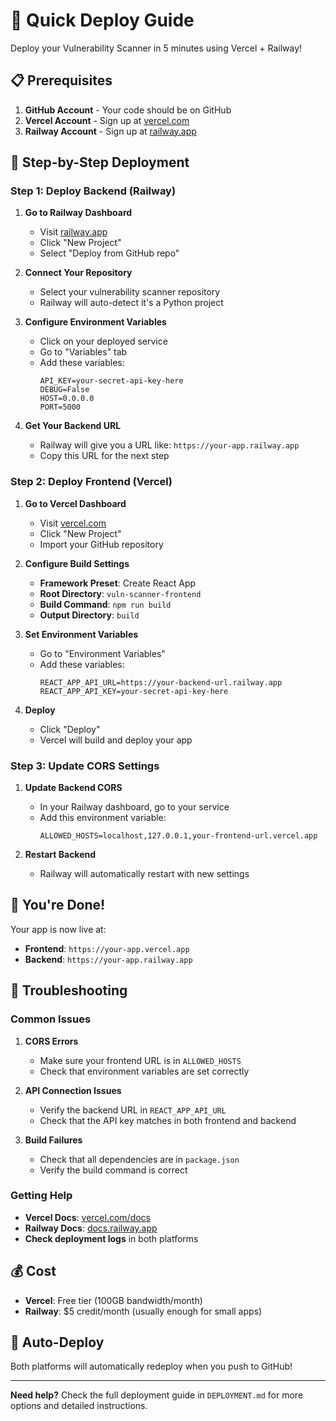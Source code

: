 # 🚀 Quick Deploy Guide

Deploy your Vulnerability Scanner in 5 minutes using Vercel + Railway!

## 📋 Prerequisites

1. **GitHub Account** - Your code should be on GitHub
2. **Vercel Account** - Sign up at [vercel.com](https://vercel.com)
3. **Railway Account** - Sign up at [railway.app](https://railway.app)

## 🎯 Step-by-Step Deployment

### Step 1: Deploy Backend (Railway)

1. **Go to Railway Dashboard**
   - Visit [railway.app](https://railway.app)
   - Click "New Project"
   - Select "Deploy from GitHub repo"

2. **Connect Your Repository**
   - Select your vulnerability scanner repository
   - Railway will auto-detect it's a Python project

3. **Configure Environment Variables**
   - Click on your deployed service
   - Go to "Variables" tab
   - Add these variables:
     ```
     API_KEY=your-secret-api-key-here
     DEBUG=False
     HOST=0.0.0.0
     PORT=5000
     ```

4. **Get Your Backend URL**
   - Railway will give you a URL like: `https://your-app.railway.app`
   - Copy this URL for the next step

### Step 2: Deploy Frontend (Vercel)

1. **Go to Vercel Dashboard**
   - Visit [vercel.com](https://vercel.com)
   - Click "New Project"
   - Import your GitHub repository

2. **Configure Build Settings**
   - **Framework Preset**: Create React App
   - **Root Directory**: `vuln-scanner-frontend`
   - **Build Command**: `npm run build`
   - **Output Directory**: `build`

3. **Set Environment Variables**
   - Go to "Environment Variables"
   - Add these variables:
     ```
     REACT_APP_API_URL=https://your-backend-url.railway.app
     REACT_APP_API_KEY=your-secret-api-key-here
     ```

4. **Deploy**
   - Click "Deploy"
   - Vercel will build and deploy your app

### Step 3: Update CORS Settings

1. **Update Backend CORS**
   - In your Railway dashboard, go to your service
   - Add this environment variable:
     ```
     ALLOWED_HOSTS=localhost,127.0.0.1,your-frontend-url.vercel.app
     ```

2. **Restart Backend**
   - Railway will automatically restart with new settings

## 🎉 You're Done!

Your app is now live at:
- **Frontend**: `https://your-app.vercel.app`
- **Backend**: `https://your-app.railway.app`

## 🔧 Troubleshooting

### Common Issues

1. **CORS Errors**
   - Make sure your frontend URL is in `ALLOWED_HOSTS`
   - Check that environment variables are set correctly

2. **API Connection Issues**
   - Verify the backend URL in `REACT_APP_API_URL`
   - Check that the API key matches in both frontend and backend

3. **Build Failures**
   - Check that all dependencies are in `package.json`
   - Verify the build command is correct

### Getting Help

- **Vercel Docs**: [vercel.com/docs](https://vercel.com/docs)
- **Railway Docs**: [docs.railway.app](https://docs.railway.app)
- **Check deployment logs** in both platforms

## 💰 Cost

- **Vercel**: Free tier (100GB bandwidth/month)
- **Railway**: $5 credit/month (usually enough for small apps)

## 🔄 Auto-Deploy

Both platforms will automatically redeploy when you push to GitHub!

---

**Need help?** Check the full deployment guide in `DEPLOYMENT.md` for more options and detailed instructions. 